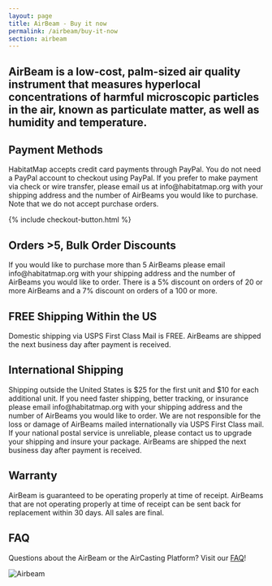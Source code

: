 ```yaml
---
layout: page
title: AirBeam - Buy it now
permalink: /airbeam/buy-it-now
section: airbeam
---
```


<section class="shop-airbeam">
  <div class="panel panel--leading-text">
    <h1 class="heading heading--large u--gray-text">
      AirBeam is a low-cost, palm-sized air quality instrument that measures hyperlocal concentrations of harmful microscopic particles in the air, known as particulate matter, as well as humidity and temperature.
    </h1>
  </div>
  <div class="panel arc-background arc-background--right-teal-light arc-background--right-bottom">
    <div class="split--50 split--padding-right split--order-secondary">
      <h2 class="heading heading--medium u--gray-text">
        Payment Methods
      </h2>
      <p class="p--body">
        HabitatMap accepts credit card payments through PayPal. You do not need a PayPal account to checkout using PayPal. If you prefer to make payment via check or wire transfer, please email us at info@habitatmap.org with your shipping address and the number of AirBeams you would like to purchase. Note that we do not accept purchase orders.
      </p>
      {% include checkout-button.html %}
      <h2 class="heading heading--medium u--gray-text">
        Orders >5, Bulk Order Discounts
      </h2>
      <p class="p--body">
        If you would like to purchase more than 5 AirBeams please email info@habitatmap.org with your shipping address and the number of AirBeams you would like to order. There is a 5% discount on orders of 20 or more AirBeams and a 7% discount on orders of a 100 or more.
      </p>
      <h2 class="heading heading--medium u--gray-text">
        FREE Shipping Within the US
      </h2>
      <p class="p--body">
        Domestic shipping via USPS First Class Mail is FREE. AirBeams are shipped the next business day after payment is received.
      </p>
      <h2 class="heading heading--medium u--gray-text">
        International Shipping
      </h2>
      <p class="p--body">
        Shipping outside the United States is $25 for the first unit and $10 for each additional unit. If you need faster shipping, better tracking, or insurance please email info@habitatmap.org with your shipping address and the number of AirBeams you would like to order. We are not responsible for the loss or damage of AirBeams mailed internationally via USPS First Class mail. If your national postal service is unreliable, please contact us to upgrade your shipping and insure your package. AirBeams are shipped the next business day after payment is received.
      </p>
      <h2 class="heading heading--medium u--gray-text">
        Warranty
      </h2>
      <p class="p--body">
        AirBeam is guaranteed to be operating properly at time of receipt. AirBeams that are not operating properly at time of receipt can be sent back for replacement within 30 days. All sales are final.
      </p>
      <h2 class="heading heading--medium u--gray-text">
        FAQ
      </h2>
      <p class="p--body">
        Questions about the AirBeam or the AirCasting Platform? Visit our <a href="/airbeam/FAQ">FAQ</a>!
      </p>
    </div>
    <div class="split--50 u--align-right">
      <img
        class="img img--fade-in"
        src="/assets/img/buy-it-now.jpg"
        alt="Airbeam"
      />
    </div>
  </div>
</section>

